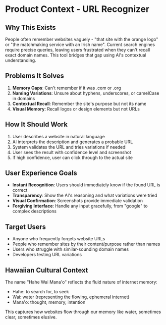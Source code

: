 # Product Context - URL Recognizer

## Why This Exists
People often remember websites vaguely - "that site with the orange logo" or "the matchmaking service with an Irish name". Current search engines require precise queries, leaving users frustrated when they can't recall exact domain names. This tool bridges that gap using AI's contextual understanding.

## Problems It Solves
1. **Memory Gaps**: Can't remember if it was .com or .org
2. **Naming Variations**: Unsure about hyphens, underscores, or camelCase in domains
3. **Contextual Recall**: Remember the site's purpose but not its name
4. **Visual Memory**: Recall logos or design elements but not URLs

## How It Should Work
1. User describes a website in natural language
2. AI interprets the description and generates a probable URL
3. System validates the URL and tries variations if needed
4. User sees the result with confidence level and screenshot
5. If high confidence, user can click through to the actual site

## User Experience Goals
- **Instant Recognition**: Users should immediately know if the found URL is correct
- **Transparency**: Show the AI's reasoning and what variations were tried
- **Visual Confirmation**: Screenshots provide immediate validation
- **Forgiving Interface**: Handle any input gracefully, from "google" to complex descriptions

## Target Users
- Anyone who frequently forgets website URLs
- People who remember sites by their content/purpose rather than names
- Users who struggle with similar-sounding domain names
- Developers testing URL variations

## Hawaiian Cultural Context
The name "Hahe Wai Mana'o" reflects the fluid nature of internet memory:
- Hahe: to search for, to seek
- Wai: water (representing the flowing, ephemeral internet)
- Mana'o: thought, memory, intention

This captures how websites flow through our memory like water, sometimes clear, sometimes elusive.
